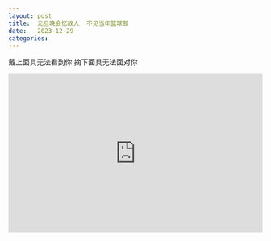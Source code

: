 ```yaml
---
layout: post
title:  元旦晚会忆故人  不见当年篮球郎
date:   2023-12-29
categories: 
---
```


戴上面具无法看到你  摘下面具无法面对你

<div class="iframe-wrapper" style="position: relative; padding-bottom: 62.5%"><iframe src="https://player.bilibili.com/player.html?aid=877905946&bvid=BV1wN4y167C2&cid=1386052423&p=1&autoplay=0&high_quality=1" scrolling="no" border="0" frameborder="no" framespacing="0" allowfullscreen="true" style="position: absolute; top: 0; left: 0; width: 100%; height: 100%;"> </iframe></div>